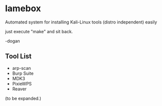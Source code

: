 # lamebox
Automated system for installing Kali-Linux tools (distro independent) easily 

just execute "make" and sit back.

-dogan


## Tool List

- arp-scan
- Burp Suite
- MDK3
- PixieWPS
- Reaver

(to be expanded.)
